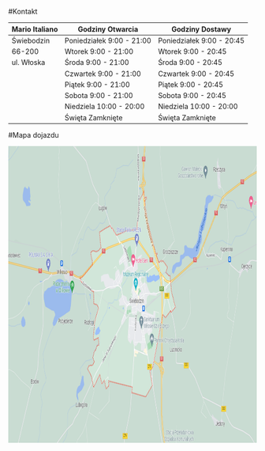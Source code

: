 
#Kontakt 



| **Mario Italiano** | Godziny Otwarcia | Godziny Dostawy|
|------------|------------|-------------|
| Świebodzin | Poniedziałek 9:00 - 21:00 | Poniedziałek 9:00 - 20:45     |
| 66-200     | Wtorek  9:00 - 21:00      |  Wtorek 9:00 - 20:45       |
| ul. Włoska | Środa    9:00 - 21:00     |  Środa 9:00 - 20:45      |
|            | Czwartek   9:00 - 21:00   |  Czwartek 9:00 - 20:45      |
|            | Piątek   9:00 - 21:00  |  Piątek 9:00 - 20:45       |
|            | Sobota  9:00 - 21:00     |  Sobota 9:00 - 20:45      |
|            | Niedziela 10:00 - 20:00       |  Niedziela 10:00 - 20:00     |
|            | Święta  Zamknięte  |  Święta Zamknięte      |



#Mapa dojazdu

<img src="img/mapa.png" style="width:100%; height:600px;"> 
